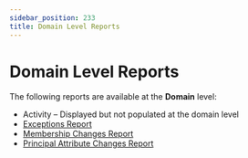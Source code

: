 ```yaml
---
sidebar_position: 233
title: Domain Level Reports
---
```


# Domain Level Reports

The following reports are available at the **Domain** level:

* Activity – Displayed but not populated at the domain level
* [Exceptions Report](Exceptions "Exceptions Report")
* [Membership Changes Report](MembershipChanges "Membership Changes Report")
* [Principal Attribute Changes Report](PrincipalAttributeChanges "Principal Attribute Changes Report")